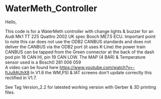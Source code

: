 # WaterMeth_Controller
Hello,

This code is for a WaterMeth controller with change lights & buzzer for an Audi Mk1 TT 225 Quattro 2002 UK spec Bosch ME7.5 ECU.
Important point to note this car does not use the ODB2 CANBUS standards and does not deliver the CANBUS via the ODB2 port (it uses K-Line)
the power train CANBUS can be tapped from the Green connector at the back of the dash pod pin 18 CAN HI, pin 19 CAN LOW.
The MAP (4 BAR) & Temperature sensor used is a Bosch0 281 006 059  
A video can be found here https://www.youtube.com/watch?v=-fjJu9AUhX8 
In V1.6 the WM,PSI & IAT screens don't update correctly this rectified in V1.7.

See Tag Version_2.2 for latested working version with Gerber & 3D printing files.
